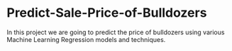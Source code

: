 # Predict-Sale-Price-of-Bulldozers
In this project we are going to predict the price of bulldozers using various Machine Learning Regression models and techniques. 

